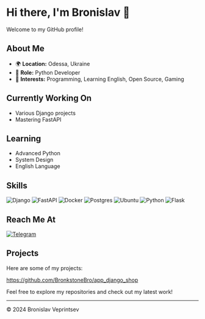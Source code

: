 # Hi there, I'm Bronislav  👋

Welcome to my GitHub profile!

## About Me

- 🌍 **Location:** Odessa, Ukraine
- 💼 **Role:** Python Developer
- 🎯 **Interests:** Programming, Learning English, Open Source, Gaming

## Currently Working On

- Various Django projects
- Mastering FastAPI

## Learning

- Advanced Python
- System Design
- English Language


## Skills

![Django](https://img.shields.io/badge/django-%23092E20.svg?style=for-the-badge&logo=django&logoColor=white)  ![FastAPI](https://img.shields.io/badge/FastAPI-005571?style=for-the-badge&logo=fastapi)  ![Docker](https://img.shields.io/badge/docker-%230db7ed.svg?style=for-the-badge&logo=docker&logoColor=white)  ![Postgres](https://img.shields.io/badge/postgres-%23316192.svg?style=for-the-badge&logo=postgresql&logoColor=white)  ![Ubuntu](https://img.shields.io/badge/Ubuntu-E95420?style=for-the-badge&logo=ubuntu&logoColor=white)  	![Python](https://img.shields.io/badge/python-3670A0?style=for-the-badge&logo=python&logoColor=ffdd54)  	![Flask](https://img.shields.io/badge/flask-%23000.svg?style=for-the-badge&logo=flask&logoColor=white)

## Reach Me At

[![Telegram](https://img.shields.io/badge/Telegram-2CA5E0?style=for-the-badge&logo=telegram&logoColor=white)](https://t.me/bronkstonebro)



## Projects

Here are some of my projects:

https://github.com/BronkstoneBro/app_django_shop

Feel free to explore my repositories and check out my latest work!

---

&copy; 2024 Bronislav Veprintsev
